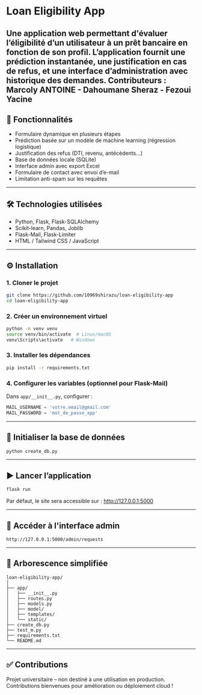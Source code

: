 # Loan Eligibility App

Une application web permettant d'évaluer l’éligibilité d’un utilisateur à un prêt bancaire en fonction de son profil. L’application fournit une prédiction instantanée, une justification en cas de refus, et une interface d’administration avec historique des demandes.
Contributeurs : Marcoly ANTOINE - Dahoumane Sheraz - Fezoui Yacine 
---

## 🚀 Fonctionnalités

- Formulaire dynamique en plusieurs étapes
- Prédiction basée sur un modèle de machine learning (régression logistique)
- Justification des refus (DTI, revenu, antécédents…)
- Base de données locale (SQLite)
- Interface admin avec export Excel
- Formulaire de contact avec envoi d’e-mail
- Limitation anti-spam sur les requêtes

---

## 🛠️ Technologies utilisées

- Python, Flask, Flask-SQLAlchemy
- Scikit-learn, Pandas, Joblib
- Flask-Mail, Flask-Limiter
- HTML / Tailwind CSS / JavaScript

---

## ⚙️ Installation

### 1. Cloner le projet

```bash
git clone https://github.com/10969shirazu/loan-eligibility-app
cd loan-eligibility-app
```

### 2. Créer un environnement virtuel

```bash
python -m venv venv
source venv/bin/activate  # Linux/macOS
venv\Scripts\activate   # Windows
```

### 3. Installer les dépendances

```bash
pip install -r requirements.txt
```

### 4. Configurer les variables (optionnel pour Flask-Mail)

Dans `app/__init__.py`, configurer :

```python
MAIL_USERNAME = 'votre.email@gmail.com'
MAIL_PASSWORD = 'mot_de_passe_app'
```

---

## 🧪 Initialiser la base de données

```bash
python create_db.py
```

---

## ▶️ Lancer l’application

```bash
flask run
```

Par défaut, le site sera accessible sur : http://127.0.0.1:5000

---

## 👤 Accéder à l'interface admin

```
http://127.0.0.1:5000/admin/requests
```

---

## 📂 Arborescence simplifiée

```
loan-eligibility-app/
│
├── app/
│   ├── __init__.py
│   ├── routes.py
│   ├── models.py
│   ├── model/
│   ├── templates/
│   └── static/
├── create_db.py
├── test_m.py
├── requirements.txt
└── README.md
```

---

## ✅ Contributions

Projet universitaire – non destiné à une utilisation en production.
Contributions bienvenues pour amélioration ou déploiement cloud !
